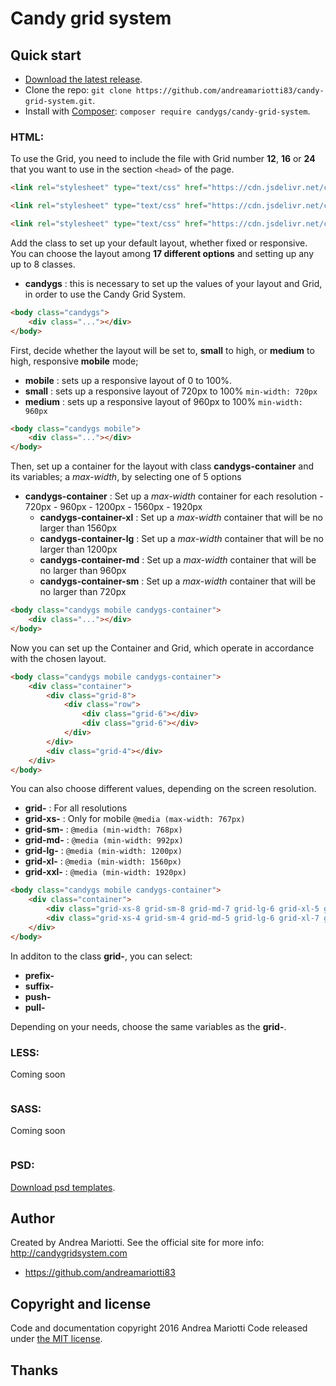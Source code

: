 # Candy grid system

## Quick start

* [Download the latest release](https://github.com/andreamariotti83/candy-grid-system/archive/v1.3.0.zip).
* Clone the repo: `git clone https://github.com/andreamariotti83/candy-grid-system.git`.
* Install with [Composer](https://getcomposer.org): `composer require candygs/candy-grid-system`.

### HTML:

To use the Grid, you need to include the file with Grid number **12**, **16** or **24** that you want to use in the section `<head>` of the page.

```html
<link rel="stylesheet" type="text/css" href="https://cdn.jsdelivr.net/candy-grid-system/1.3.0/12-candygs.min.css">
```
```html
<link rel="stylesheet" type="text/css" href="https://cdn.jsdelivr.net/candy-grid-system/1.3.0/16-candygs.min.css">
```
```html
<link rel="stylesheet" type="text/css" href="https://cdn.jsdelivr.net/candy-grid-system/1.3.0/24-candygs.min.css">
```

Add the class to set up your default layout, whether fixed or responsive. You can choose the layout among **17 different options** and  setting up any up to 8 classes.

* **candygs** : this is necessary to set up the values of your layout and Grid, in order to use the Candy Grid System.

```html
<body class="candygs">
	<div class="..."></div>
</body>
```

First, decide whether the layout will be set to, **small** to high, or **medium** to high, responsive **mobile** mode;
* **mobile** : sets up a responsive layout of 0 to 100%.
* **small** : sets up a responsive layout  of 720px to 100% `min-width: 720px`
* **medium** : sets up a responsive layout of 960px to 100% `min-width: 960px`

```html
<body class="candygs mobile">
	<div class="..."></div>
</body>
```

Then, set up a container for the layout with class **candygs-container** and its variables; a *max-width*, by selecting one of 5 options
* **candygs-container** : Set up a *max-width* container for each resolution - 720px - 960px - 1200px - 1560px - 1920px
  * **candygs-container-xl** : Set up a *max-width* container that will be no larger than 1560px
  * **candygs-container-lg** : Set up a *max-width* container that will be no larger than 1200px
  * **candygs-container-md** : Set up a *max-width* container that will be no larger than 960px
  * **candygs-container-sm** : Set up a *max-width* container that will be no larger than 720px

```html
<body class="candygs mobile candygs-container">
	<div class="..."></div>
</body>
```

Now you can set up the Container and Grid, which operate in accordance with the chosen layout.

```html
<body class="candygs mobile candygs-container">
	<div class="container">
		<div class="grid-8">
			<div class="row">
				<div class="grid-6"></div>
				<div class="grid-6"></div>
			</div>
		</div>
		<div class="grid-4"></div>
	</div>
</body>
```

You can also choose different values, depending on the screen resolution.
* **grid-** : For all resolutions
* **grid-xs-** : Only for mobile `@media (max-width: 767px)`
* **grid-sm-** : `@media (min-width: 768px)`
* **grid-md-** : `@media (min-width: 992px)`
* **grid-lg-** : `@media (min-width: 1200px)`
* **grid-xl-** : `@media (min-width: 1560px)`
* **grid-xxl-** : `@media (min-width: 1920px)`

```html
<body class="candygs mobile candygs-container">
	<div class="container">
		<div class="grid-xs-8 grid-sm-8 grid-md-7 grid-lg-6 grid-xl-5 grid-xxl-4"></div>
		<div class="grid-xs-4 grid-sm-4 grid-md-5 grid-lg-6 grid-xl-7 grid-xxl-8"></div>
	</div>
</body>
```

In additon to the class **grid-**, you can select:

* **prefix-** 
* **suffix-**
* **push-**
* **pull-**

Depending on your needs, choose the same variables as the **grid-**.

### LESS:
Coming soon

```

```

### SASS:
Coming soon

```

```
### PSD:
[Download psd templates](https://github.com/andreamariotti83/candy-grid-system/releases/download/v1.2.0/candy-grid-system-psd.zip).

## Author

Created by Andrea Mariotti. See the official site for more info: http://candygridsystem.com

* https://github.com/andreamariotti83

## Copyright and license

Code and documentation copyright 2016 Andrea Mariotti 
Code released under [the MIT license](https://github.com/andreamariotti83/candy-grid-system/blob/master/LICENSE).

## Thanks
